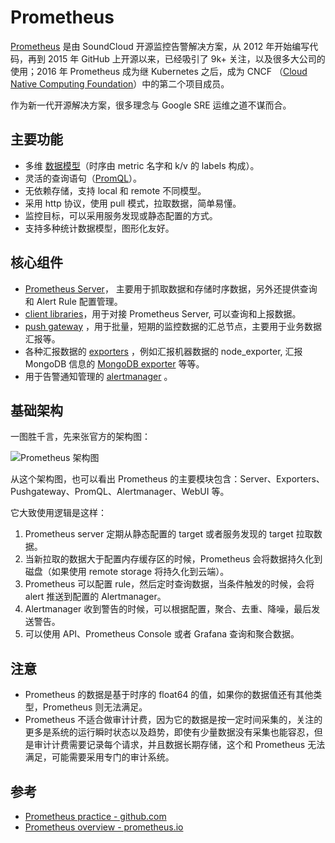 # Prometheus

[Prometheus](https://prometheus.io) 是由 SoundCloud 开源监控告警解决方案，从 2012 年开始编写代码，再到 2015 年 GitHub 上开源以来，已经吸引了 9k+ 关注，以及很多大公司的使用；2016 年 Prometheus 成为继 Kubernetes 之后，成为 CNCF （[Cloud Native Computing Foundation](https://cncf.io/)）中的第二个项目成员。

作为新一代开源解决方案，很多理念与 Google SRE 运维之道不谋而合。

## 主要功能

* 多维 [数据模型](https://prometheus.io/docs/concepts/data_model/)（时序由 metric 名字和 k/v 的 labels 构成）。
* 灵活的查询语句（[PromQL](https://prometheus.io/docs/querying/basics/)）。
* 无依赖存储，支持 local 和 remote 不同模型。
* 采用 http 协议，使用 pull 模式，拉取数据，简单易懂。
* 监控目标，可以采用服务发现或静态配置的方式。
* 支持多种统计数据模型，图形化友好。

## 核心组件

* [Prometheus Server](https://github.com/prometheus/prometheus)， 主要用于抓取数据和存储时序数据，另外还提供查询和 Alert Rule 配置管理。
* [client libraries](https://prometheus.io/docs/instrumenting/clientlibs/)，用于对接 Prometheus Server, 可以查询和上报数据。
* [push gateway](https://github.com/prometheus/pushgateway) ，用于批量，短期的监控数据的汇总节点，主要用于业务数据汇报等。
* 各种汇报数据的 [exporters](https://prometheus.io/docs/instrumenting/exporters/) ，例如汇报机器数据的 node\_exporter,  汇报 MongoDB 信息的 [MongoDB exporter](https://github.com/dcu/mongodb_exporter) 等等。
* 用于告警通知管理的 [alertmanager](https://github.com/prometheus/alertmanager) 。

## 基础架构

一图胜千言，先来张官方的架构图：

![Prometheus &#x67B6;&#x6784;&#x56FE;](https://ws3.sinaimg.cn/large/006tNbRwly1fwcgsn11fej311j0mjadw.jpg)

从这个架构图，也可以看出 Prometheus 的主要模块包含：Server、Exporters、Pushgateway、PromQL、Alertmanager、WebUI 等。

它大致使用逻辑是这样：

1. Prometheus server 定期从静态配置的 target 或者服务发现的 target 拉取数据。
2. 当新拉取的数据大于配置内存缓存区的时候，Prometheus 会将数据持久化到磁盘（如果使用 remote storage 将持久化到云端）。
3. Prometheus 可以配置 rule，然后定时查询数据，当条件触发的时候，会将 alert 推送到配置的 Alertmanager。
4. Alertmanager 收到警告的时候，可以根据配置，聚合、去重、降噪，最后发送警告。
5. 可以使用 API、Prometheus Console 或者 Grafana 查询和聚合数据。

## 注意

* Prometheus 的数据是基于时序的 float64 的值，如果你的数据值还有其他类型，Prometheus 则无法满足。
* Prometheus 不适合做审计计费，因为它的数据是按一定时间采集的，关注的更多是系统的运行瞬时状态以及趋势，即使有少量数据没有采集也能容忍，但是审计计费需要记录每个请求，并且数据长期存储，这个和 Prometheus 无法满足，可能需要采用专门的审计系统。

## 参考

* [Prometheus practice - github.com](https://github.com/songjiayang/prometheus_practice/)
* [Prometheus overview - prometheus.io](https://prometheus.io/docs/introduction/overview/)

